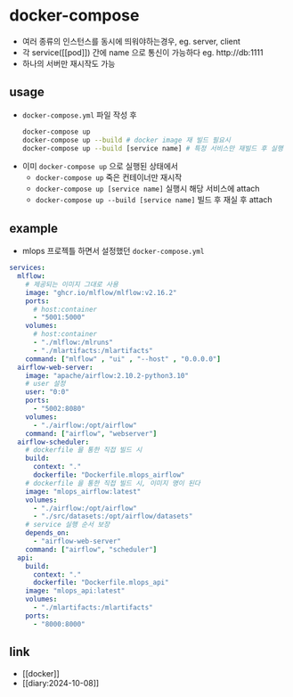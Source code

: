 # docker-compose
- 여러 종류의 인스턴스를 동시에 띄워야하는경우, eg. server, client
- 각 service([[pod]]) 간에 name 으로 통신이 가능하다 eg. http://db:1111
- 하나의 서버만 재시작도 가능

## usage
- `docker-compose.yml` 파일 작성 후
  ```sh 
  docker-compose up
  docker-compose up --build # docker image 재 빌드 필요시
  docker-compose up --build [service name] # 특정 서비스만 재빌드 후 실행
  ```
- 이미 `docker-compose up` 으로 실행된 상태에서
  - `docker-compose up` 죽은 컨테이너만 재시작
  - `docker-compose up [service name]` 실행시 해당 서비스에 attach
  - `docker-compose up --build [service name]` 빌드 후 재실 후 attach

## example
- mlops 프로젝틀 하면서 설정했던 `docker-compose.yml`
```yaml
services:
  mlflow:
    # 제공되는 이미지 그대로 사용
    image: "ghcr.io/mlflow/mlflow:v2.16.2"
    ports:
      # host:container
      - "5001:5000"
    volumes:
      # host:container
      - "./mlflow:/mlruns"
      - "./mlartifacts:/mlartifacts"
    command: ["mlflow" , "ui" , "--host" , "0.0.0.0"]
  airflow-web-server:
    image: "apache/airflow:2.10.2-python3.10"
    # user 설정
    user: "0:0"
    ports:
      - "5002:8080"
    volumes:
      - "./airflow:/opt/airflow"
    command: ["airflow", "webserver"]
  airflow-scheduler:
    # dockerfile 을 통한 직접 빌드 시
    build:
      context: "."
      dockerfile: "Dockerfile.mlops_airflow"
    # dockerfile 을 통한 직접 빌드 시, 이미지 명이 된다
    image: "mlops_airflow:latest"
    volumes:
      - "./airflow:/opt/airflow"
      - "./src/datasets:/opt/airflow/datasets"
    # service 실행 순서 보장
    depends_on:
      - "airflow-web-server"
    command: ["airflow", "scheduler"]
  api:
    build:
      context: "."
      dockerfile: "Dockerfile.mlops_api"
    image: "mlops_api:latest"
    volumes:
      - "./mlartifacts:/mlartifacts"
    ports:
      - "8000:8000"
```

## link
- [[docker]]
- [[diary:2024-10-08]]

